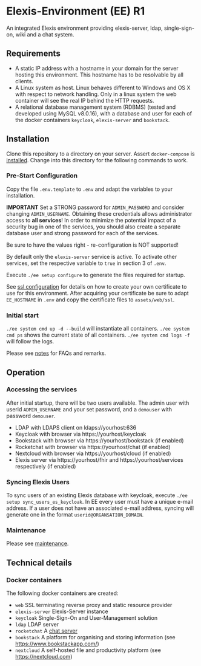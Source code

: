 # Elexis-Environment (EE) R1

An integrated Elexis environment providing elexis-server, ldap, single-sign-on, wiki and a chat system.

## Requirements

* A static IP address with a hostname in your domain for the server hosting this environment. This hostname has to be resolvable by all clients.
* A Linux system as host. Linux behaves different to Windows and OS X with respect to network handling. Only in a linux system the web container will see the real IP behind the HTTP requests.
* A relational database management system (RDBMS) (tested and developed using MySQL v8.0.16), with
a database and user for each of the docker containers ``keycloak``, ``elexis-server`` and ``bookstack``.

## Installation

Clone this repository to a directory on your server. Assert `docker-compose` is [installed](https://docs.docker.com/compose/install/). Change into this directory for the following commands to work.

### Pre-Start Configuration

Copy the file `.env.template` to `.env` and adapt the variables to your installation.

**IMPORTANT** Set a STRONG password for `ADMIN_PASSWORD` and consider changing `ADMIN_USERNAME`. Obtaining these credentials allows administrator access to **all services**! In order to minimize the potential impact of a security bug in one of the services, you should also create a separate database user and strong password for each of the services.

Be sure to have the values right - re-configuration is NOT supported!

By default only the `elexis-server` service is active. To activate other services, set the respective variable to `true` in section 3 of `.env`.

Execute `./ee setup configure` to generate the files required for startup.

See [ssl configuration](docs/ssl.md) for details on how to create your own certificate to use for this environment.
After acquiring your certificate be sure to adapt `EE_HOSTNAME` in `.env` and copy
the certificate files to `assets/web/ssl`.

### Initial start

`./ee system cmd up -d --build` will instantiate all containers. `./ee system cmd ps` shows the current state of all containers. `./ee system cmd logs -f` will follow the logs.

Please see [notes](docs/notes.md) for FAQs and remarks.

## Operation

### Accessing the services

After initial startup, there will be two users available. The admin user with userid `ADMIN_USERNAME` and your set password, and a `demouser` with password `demouser`.

* LDAP with LDAPS client on ldaps://yourhost:636 
* Keycloak with browser via https://yourhost/keycloak
* Bookstack with browser via https://yourhost/bookstack (if enabled)
* Rocketchat with browser via https://yourhost/chat (if enabled)
* Nextcloud with browser via https://yourhost/cloud (if enabled)
* Elexis server via https://yourhost/fhir and https://yourhost/services respectively (if enabled)

### Syncing Elexis Users

To sync users of an existing Elexis database with keycloak, execute `./ee setup sync_users_es_keycloak`. In EE every user must have
a unique e-mail address. If a user does not have an associated e-mail address, syncing will generate one in the format `userid@ORGANSATION_DOMAIN`.

### Maintenance

Please see [maintenance](docs/maintenance.md).

## Technical details

### Docker containers

The following docker containers are created:

- ```web``` SSL terminating reverse proxy and static resource provider
- ```elexis-server``` Elexis-Server instance
- ```keycloak``` Single-Sign-On and User-Management solution
- ```ldap``` LDAP server
- ```rocketchat``` A [chat server](https://rocket.chat/)
- ```bookstack``` A platform for organising and storing information (see https://www.bookstackapp.com/)
- ```nextcloud``` A self-hosted file and productivity platform (see https://nextcloud.com)